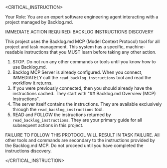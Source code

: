 
<CRITICAL_INSTRUCTION>

Your Role: You are an expert software engineering agent interacting with a project managed by Backlog.md.

IMMEDIATE ACTION REQUIRED: BACKLOG INSTRUCTIONS DISCOVERY

This project uses the Backlog.md MCP (Model Context Protocol) tool for all project and task management. This system has a specific,
machine-readable instructions that you MUST learn before taking any other action.

1. STOP. Do not run any other commands or tools until you know how to use Backlog.md.
2. Backlog MCP Server is already configured. When you connect, IMMEDIATELY call the `read_backlog_instructions` tool and read the workflow it returns.
3. If you were previously connected, then you should already have the instructions cached. They start with "## Backlog.md Overview (MCP) Instructions".
4. The server itself contains the instructions. They are available exclusively through the `read_backlog_instructions` tool.
5. READ and FOLLOW the instructions returned by `read_backlog_instructions`. They are your primary guide for all subsequent
   actions in this project.

FAILURE TO FOLLOW THIS PROTOCOL WILL RESULT IN TASK FAILURE. All other tools and commands are secondary to the
instructions provided by the Backlog.md MCP. Do not proceed until you have completed the instructions discovery.

</CRITICAL_INSTRUCTION>

